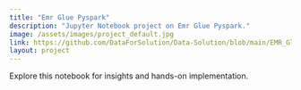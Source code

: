 ```yaml
---
title: "Emr Glue Pyspark"
description: "Jupyter Notebook project on Emr Glue Pyspark."
image: /assets/images/project_default.jpg
link: https://github.com/DataForSolution/Data-Solution/blob/main/EMR_Glue_PySpark.ipynb
layout: project
---
```


Explore this notebook for insights and hands-on implementation.
